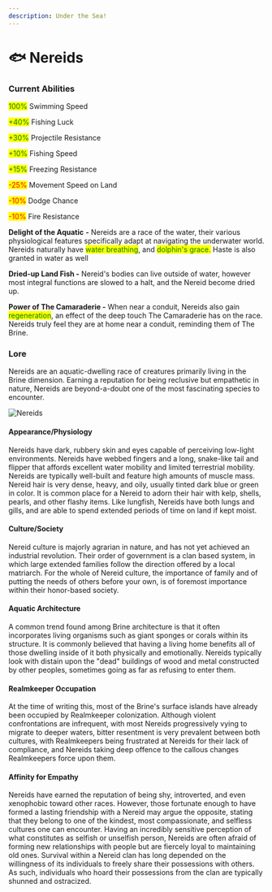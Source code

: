 ```yaml
---
description: Under the Sea!
---
```


# 🐟 Nereids

### Current Abilities

<mark style="color:green;">100%</mark> Swimming Speed

<mark style="color:green;">+40%</mark> Fishing Luck

<mark style="color:green;">+30%</mark> Projectile Resistance

<mark style="color:green;">+10%</mark> Fishing Speed

<mark style="color:green;">+15%</mark> Freezing Resistance



<mark style="color:red;">-25%</mark> Movement Speed on Land

<mark style="color:red;">-10%</mark> Dodge Chance

<mark style="color:red;">-10%</mark> Fire Resistance

**Delight of the Aquatic** **-** Nereids are a race of the water, their various physiological features specifically adapt at navigating the underwater world. Nereids naturally have <mark style="color:green;">water breathing</mark>, and <mark style="color:green;">dolphin's grace.</mark> Haste is also granted in water as well

**Dried-up Land Fish -** Nereid's bodies can live outside of water, however most integral functions are slowed to a halt, and the Nereid become dried up.&#x20;

**Power of The Camaraderie -** When near a conduit, Nereids also gain <mark style="color:green;">regeneration</mark>, an effect of the deep touch The Camaraderie has on the race. Nereids truly feel they are at home near a conduit, reminding them of The Brine.

### Lore

Nereids are an aquatic-dwelling race of creatures primarily living in the Brine dimension. Earning a reputation for being reclusive but empathetic in nature, Nereids are beyond-a-doubt one of the most fascinating species to encounter.

![Nereids](../../../.gitbook/assets/fishy.png)

#### Appearance/Physiology

Nereids have dark, rubbery skin and eyes capable of perceiving low-light environments. Nereids have webbed fingers and a long, snake-like tail and flipper that affords excellent water mobility and limited terrestrial mobility. Nereids are typically well-built and feature high amounts of muscle mass. Nereid hair is very dense, heavy, and oily, usually tinted dark blue or green in color. It is common place for a Nereid to adorn their hair with kelp, shells, pearls, and other flashy items. Like lungfish, Nereids have both lungs and gills, and are able to spend extended periods of time on land if kept moist.

#### Culture/Society

Nereid culture is majorly agrarian in nature, and has not yet achieved an industrial revolution. Their order of government is a clan based system, in which large extended families follow the direction offered by a local matriarch. For the whole of Nereid culture, the importance of family and of putting the needs of others before your own, is of foremost importance within their honor-based society.

#### Aquatic Architecture

A common trend found among Brine architecture is that it often incorporates living organisms such as giant sponges or corals within its structure. It is commonly believed that having a living home benefits all of those dwelling inside of it both physically and emotionally. Nereids typically look with distain upon the "dead" buildings of wood and metal constructed by other peoples, sometimes going as far as refusing to enter them.

#### Realmkeeper Occupation

At the time of writing this, most of the Brine's surface islands have already been occupied by Realmkeeper colonization. Although violent confrontations are infrequent, with most Nereids progressively vying to migrate to deeper waters, bitter resentment is very prevalent between both cultures, with Realmkeepers being frustrated at Nereids for their lack of compliance, and Nereids taking deep offence to the callous changes Realmkeepers force upon them.

#### Affinity for Empathy

Nereids have earned the reputation of being shy, introverted, and even xenophobic toward other races. However, those fortunate enough to have formed a lasting friendship with a Nereid may argue the opposite, stating that they belong to one of the kindest, most compassionate, and selfless cultures one can encounter. Having an incredibly sensitive perception of what constitutes as selfish or unselfish person, Nereids are often afraid of forming new relationships with people but are fiercely loyal to maintaining old ones. Survival within a Nereid clan has long depended on the willingness of its individuals to freely share their possessions with others. As such, individuals who hoard their possessions from the clan are typically shunned and ostracized.

